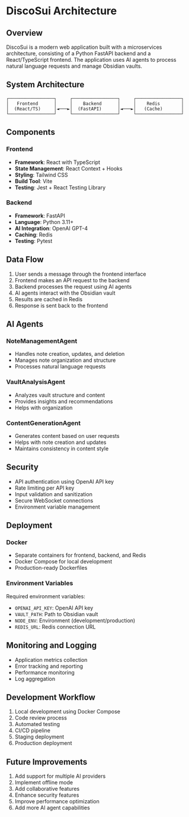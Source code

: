 # DiscoSui Architecture

## Overview

DiscoSui is a modern web application built with a microservices architecture, consisting of a Python FastAPI backend and a React/TypeScript frontend. The application uses AI agents to process natural language requests and manage Obsidian vaults.

## System Architecture

```
┌─────────────────┐     ┌─────────────────┐     ┌─────────────────┐
│   Frontend      │     │    Backend      │     │    Redis        │
│  (React/TS)     │◄───►│  (FastAPI)      │◄───►│   (Cache)       │
└─────────────────┘     └─────────────────┘     └─────────────────┘
```

## Components

### Frontend

- **Framework**: React with TypeScript
- **State Management**: React Context + Hooks
- **Styling**: Tailwind CSS
- **Build Tool**: Vite
- **Testing**: Jest + React Testing Library

### Backend

- **Framework**: FastAPI
- **Language**: Python 3.11+
- **AI Integration**: OpenAI GPT-4
- **Caching**: Redis
- **Testing**: Pytest

## Data Flow

1. User sends a message through the frontend interface
2. Frontend makes an API request to the backend
3. Backend processes the request using AI agents
4. AI agents interact with the Obsidian vault
5. Results are cached in Redis
6. Response is sent back to the frontend

## AI Agents

### NoteManagementAgent

- Handles note creation, updates, and deletion
- Manages note organization and structure
- Processes natural language requests

### VaultAnalysisAgent

- Analyzes vault structure and content
- Provides insights and recommendations
- Helps with organization

### ContentGenerationAgent

- Generates content based on user requests
- Helps with note creation and updates
- Maintains consistency in content style

## Security

- API authentication using OpenAI API key
- Rate limiting per API key
- Input validation and sanitization
- Secure WebSocket connections
- Environment variable management

## Deployment

### Docker

- Separate containers for frontend, backend, and Redis
- Docker Compose for local development
- Production-ready Dockerfiles

### Environment Variables

Required environment variables:
- `OPENAI_API_KEY`: OpenAI API key
- `VAULT_PATH`: Path to Obsidian vault
- `NODE_ENV`: Environment (development/production)
- `REDIS_URL`: Redis connection URL

## Monitoring and Logging

- Application metrics collection
- Error tracking and reporting
- Performance monitoring
- Log aggregation

## Development Workflow

1. Local development using Docker Compose
2. Code review process
3. Automated testing
4. CI/CD pipeline
5. Staging deployment
6. Production deployment

## Future Improvements

1. Add support for multiple AI providers
2. Implement offline mode
3. Add collaborative features
4. Enhance security features
5. Improve performance optimization
6. Add more AI agent capabilities 